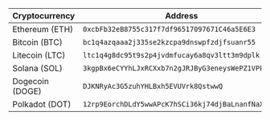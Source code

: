 | Cryptocurrency | Address |
|----------------|---------|
| Ethereum (ETH) | `0xcbFb32eB8755c317f7df96517097671C46a5E6E3` |
| Bitcoin (BTC)  | `bc1q4azqaaa2j335se2kzcpa9dnswpfzdjfsuanr55` |
| Litecoin (LTC) | `ltc1q4g8dc95t9s2p4jvdmfucay6a8qv3ltt3m9dplk` |
| Solana (SOL)   | `3kgpBx6eCYYhLJxRCXxb7n2gJRJByG3eneysWePZ1VPk` |
| Dogecoin (DOGE)| `DJKNRyAc3G5zuhYHLBxh5EVUVrk8QstwwQ` |
| Polkadot (DOT) | `12rp9EorchDLdY5wwAPcK7hSCi36kj74djBaLnanfNaXANbZ` |
